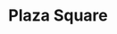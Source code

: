 ---
title: "Plaza Square"
url: /wayne/plaza-square-paterson-hamburg-turnpike-3/
shop: Einkaufszentrum
---